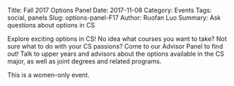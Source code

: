 Title: Fall 2017 Options Panel
Date: 2017-11-08
Category: Events
Tags: social, panels
Slug: options-panel-F17
Author: Ruofan Luo
Summary: Ask questions about options in CS

Explore exciting options in CS! No idea what courses you want to take? Not sure what to do with your CS passions? Come to our Advisor Panel to find out! Talk to upper years and advisors about the options available in the CS major, as well as joint degrees and related programs.

This is a women-only event.
